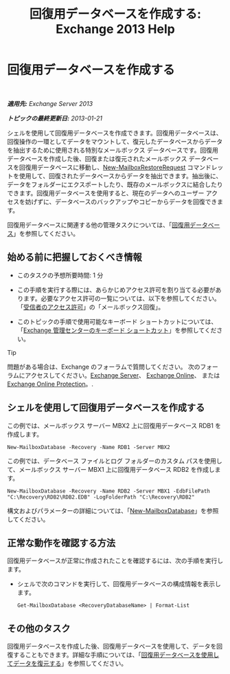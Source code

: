﻿---
title: '回復用データベースを作成する: Exchange 2013 Help'
TOCTitle: 回復用データベースを作成する
ms:assetid: 34d87491-b7b7-44a9-8d69-e1a9c1fe5852
ms:mtpsurl: https://technet.microsoft.com/ja-jp/library/Ee332321(v=EXCHG.150)
ms:contentKeyID: 48269350
ms.date: 05/23/2018
mtps_version: v=EXCHG.150
ms.translationtype: MT
---

# 回復用データベースを作成する

 

_**適用先:** Exchange Server 2013_

_**トピックの最終更新日:** 2013-01-21_

シェルを使用して回復用データベースを作成できます。回復用データベースは、回復操作の一環としてデータをマウントして、復元したデータベースからデータを抽出するために使用される特別なメールボックス データベースです。回復用データベースを作成した後、回復または復元されたメールボックス データベースを回復用データベースに移動し、[New-MailboxRestoreRequest](https://technet.microsoft.com/ja-jp/library/ff829875\(v=exchg.150\)) コマンドレットを使用して、回復されたデータベースからデータを抽出できます。抽出後に、データをフォルダーにエクスポートしたり、既存のメールボックスに結合したりできます。回復用データベースを使用すると、現在のデータへのユーザー アクセスを妨げずに、データベースのバックアップやコピーからデータを回復できます。

回復用データベースに関連する他の管理タスクについては、「[回復用データベース](recovery-databases-exchange-2013-help.md)」を参照してください。

## 始める前に把握しておくべき情報

  - このタスクの予想所要時間: 1 分

  - この手順を実行する際には、あらかじめアクセス許可を割り当てる必要があります。必要なアクセス許可の一覧については、以下を参照してください。「[受信者のアクセス許可](recipients-permissions-exchange-2013-help.md)」の「メールボックス回復」。

  - このトピックの手順で使用可能なキーボード ショートカットについては、「[Exchange 管理センターのキーボード ショートカット](keyboard-shortcuts-in-the-exchange-admin-center-exchange-online-protection-help.md)」を参照してください。


> [!TIP]
> 問題がある場合は、Exchange のフォーラムで質問してください。 次のフォーラムにアクセスしてください。<A href="https://go.microsoft.com/fwlink/p/?linkid=60612">Exchange Server</A>、 <A href="https://go.microsoft.com/fwlink/p/?linkid=267542">Exchange Online</A>、 または <A href="https://go.microsoft.com/fwlink/p/?linkid=285351">Exchange Online Protection</A>。.



## シェルを使用して回復用データベースを作成する

この例では、メールボックス サーバー MBX2 上に回復用データベース RDB1 を作成します。

    New-MailboxDatabase -Recovery -Name RDB1 -Server MBX2

この例では、データベース ファイルとログ フォルダーのカスタム パスを使用して、メールボックス サーバー MBX1 上に回復用データベース RDB2 を作成します。

    New-MailboxDatabase -Recovery -Name RDB2 -Server MBX1 -EdbFilePath "C:\Recovery\RDB2\RDB2.EDB" -LogFolderPath "C:\Recovery\RDB2"

構文およびパラメーターの詳細については、「[New-MailboxDatabase](https://technet.microsoft.com/ja-jp/library/aa997976\(v=exchg.150\))」を参照してください。

## 正常な動作を確認する方法

回復用データベースが正常に作成されたことを確認するには、次の手順を実行します。

  - シェルで次のコマンドを実行して、回復用データベースの構成情報を表示します。
    
        Get-MailboxDatabase <RecoveryDatabaseName> | Format-List

## その他のタスク

回復用データベースを作成した後、回復用データベースを使用して、データを回復することもできます。詳細な手順については、「[回復用データベースを使用してデータを復元する](restore-data-using-a-recovery-database-exchange-2013-help.md)」を参照してください。

